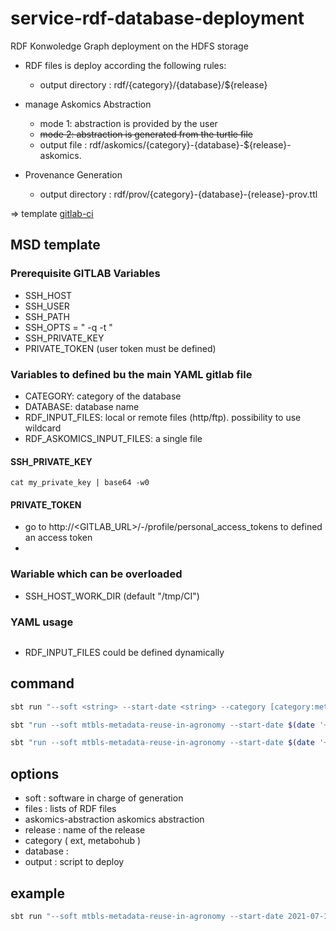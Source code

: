 # service-rdf-database-deployment

RDF Konwoledge Graph deployment on the HDFS storage

- RDF files is deploy according the following rules:
  - output directory : rdf/{category}/{database}/${release}

- manage Askomics Abstraction 
  - mode 1: abstraction is provided by the user
  - ~~mode 2: abstraction is generated from the turtle file~~
  - output file : rdf/askomics/{category}-{database}-${release}-askomics.<format>

- Provenance Generation
  - output directory : rdf/prov/{category}-{database}-{release}-prov.ttl
  
=> template [gitlab-ci](./msd-deploy.yml)

## MSD template

### Prerequisite GITLAB Variables

- SSH_HOST
- SSH_USER
- SSH_PATH
- SSH_OPTS = " -q -t "
- SSH_PRIVATE_KEY 
- PRIVATE_TOKEN (user token must be defined)

### Variables to defined bu the main YAML gitlab file

- CATEGORY: category of the database
- DATABASE: database name
- RDF_INPUT_FILES: local or remote files (http/ftp). possibility to use wildcard
- RDF_ASKOMICS_INPUT_FILES: a single file

#### SSH_PRIVATE_KEY

`cat my_private_key | base64 -w0`

#### PRIVATE_TOKEN

- go to http://<GITLAB_URL>/-/profile/personal_access_tokens to defined an access token
- 

### Wariable which can be overloaded

- SSH_HOST_WORK_DIR (default "/tmp/CI")

### YAML usage

```turtle

```

- RDF_INPUT_FILES could be defined dynamically 



## command
```sh
sbt run "--soft <string> --start-date <string> --category [category:metabohub/ext] --database [database] --release <string> --askomics-abstraction <file> --output <script.bash> <file1,file2,...>"
```

```sh
sbt "run --soft mtbls-metadata-reuse-in-agronomy --start-date $(date '+%Y-%m-%dT%T')  --category metabohub --database metabolights --release test --output test.sh --askomics-abstraction test.ttl ./something/test.rdf"
```

```sh
sbt "run --soft mtbls-metadata-reuse-in-agronomy --start-date $(date '+%Y-%m-%dT%T')  --category metabohub --database metabolights --release test --output test.sh --askomics-abstraction http://test*.ttl http://something/test.rdf.gz"
```
## options

- soft : software in charge of generation
- files : lists of RDF files
- askomics-abstraction askomics abstraction
- release : name of the release
- category  <string> ( ext, metabohub )
- database : <string>
- output : <pathString> script to deploy

## example

```bash
sbt run "--soft mtbls-metadata-reuse-in-agronomy --start-date 2021-07-14T01:01:01Z  --category metabohub --database metabolights --release test --output test.sh ./something/test.rdf"
```